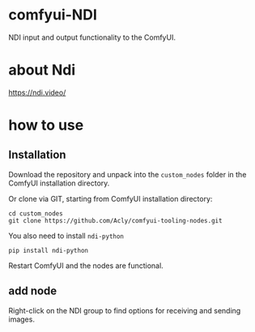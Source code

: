 # comfyui-NDI
NDI input and output functionality to the ComfyUI.
# about Ndi
https://ndi.video/
# how to use
## Installation

Download the repository and unpack into the `custom_nodes` folder in the ComfyUI installation directory.

Or clone via GIT, starting from ComfyUI installation directory:
```
cd custom_nodes
git clone https://github.com/Acly/comfyui-tooling-nodes.git
```
You also need to install `ndi-python`
```
pip install ndi-python
```
Restart ComfyUI and the nodes are functional.

## add node
Right-click on the NDI group to find options for receiving and sending images.
